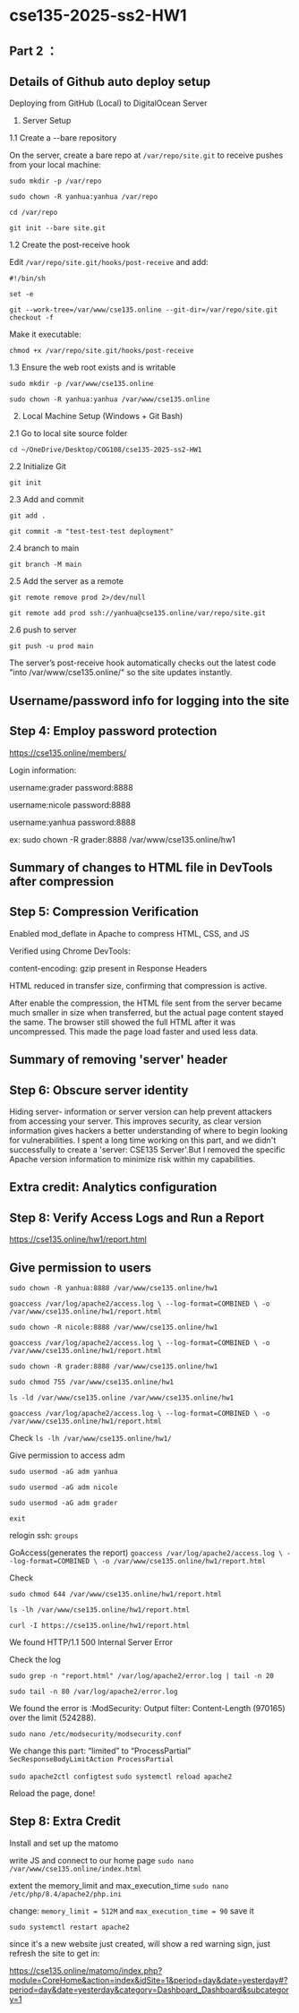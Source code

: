 # cse135-2025-ss2-HW1

## Part 2 ： 
## Details of Github auto deploy setup

Deploying from GitHub (Local) to DigitalOcean Server

1. Server Setup
   
1.1 Create a --bare repository

On the server, create a bare repo at `/var/repo/site.git` to receive pushes from your local machine:

`sudo mkdir -p /var/repo`

`sudo chown -R yanhua:yanhua /var/repo`

`cd /var/repo`

`git init --bare site.git`

1.2 Create the post-receive hook

Edit `/var/repo/site.git/hooks/post-receive` and add:

`#!/bin/sh`

`set -e`

`git --work-tree=/var/www/cse135.online --git-dir=/var/repo/site.git checkout -f`

Make it executable:

`chmod +x /var/repo/site.git/hooks/post-receive`

1.3 Ensure the web root exists and is writable

`sudo mkdir -p /var/www/cse135.online`

`sudo chown -R yanhua:yanhua /var/www/cse135.online`

2. Local Machine Setup (Windows + Git Bash)

2.1 Go to local site source folder

`cd ~/OneDrive/Desktop/COG108/cse135-2025-ss2-HW1`

2.2 Initialize Git

`git init`

2.3 Add and commit

`git add .`

`git commit -m "test-test-test deployment"`

2.4 branch to main

`git branch -M main`

2.5 Add the server as a remote

`git remote remove prod 2>/dev/null`

`git remote add prod ssh://yanhua@cse135.online/var/repo/site.git`

2.6 push to server

`git push -u prod main`

The server’s post-receive hook automatically checks out the latest code "into /var/www/cse135.online/" so the site updates instantly.

   
## Username/password info for logging into the site
## Step 4: Employ password protection

https://cse135.online/members/

Login information: 

username:grader
password:8888

username:nicole
password:8888

username:yanhua
password:8888

ex: sudo chown -R grader:8888 /var/www/cse135.online/hw1

## Summary of changes to HTML file in DevTools after compression
## Step 5: Compression Verification

Enabled mod_deflate in Apache to compress HTML, CSS, and JS

Verified using Chrome DevTools:

content-encoding: gzip present in Response Headers

HTML reduced in transfer size, confirming that compression is active.

After enable the compression, the HTML file sent from the server became much smaller in size when transferred, but the actual page content stayed the same. The browser still showed the full HTML after it was uncompressed. This made the page load faster and used less data.

## Summary of removing 'server' header
## Step 6: Obscure server identity

Hiding server- information or server version can help prevent attackers from accessing your server. This improves security, as clear version information gives hackers a better understanding of where to begin looking for vulnerabilities. I spent a long time working on this part, and we didn't successfully to create a 'server: CSE135 Server'.But I removed the specific Apache version information to minimize risk within my capabilities.

## Extra credit: Analytics configuration
## Step 8: Verify Access Logs and Run a Report

https://cse135.online/hw1/report.html

## Give permission to users

`sudo chown -R yanhua:8888 /var/www/cse135.online/hw1`

`goaccess /var/log/apache2/access.log \
  --log-format=COMBINED \
  -o /var/www/cse135.online/hw1/report.html`

`sudo chown -R nicole:8888 /var/www/cse135.online/hw1`

`goaccess /var/log/apache2/access.log \
  --log-format=COMBINED \
  -o /var/www/cse135.online/hw1/report.html`

`sudo chown -R grader:8888 /var/www/cse135.online/hw1`

`sudo chmod 755 /var/www/cse135.online/hw1`

`ls -ld /var/www/cse135.online /var/www/cse135.online/hw1`

`goaccess /var/log/apache2/access.log \
  --log-format=COMBINED \
  -o /var/www/cse135.online/hw1/report.html`

Check
`ls -lh /var/www/cse135.online/hw1/`

Give permission to access adm

`sudo usermod -aG adm yanhua`

`sudo usermod -aG adm nicole`

`sudo usermod -aG adm grader`

`exit`

relogin ssh: `groups`

GoAccess(generates the report)
`goaccess /var/log/apache2/access.log \
  --log-format=COMBINED \
  -o /var/www/cse135.online/hw1/report.html`

Check

`sudo chmod 644 /var/www/cse135.online/hw1/report.html`

`ls -lh /var/www/cse135.online/hw1/report.html`

`curl -I https://cse135.online/hw1/report.html`


We found HTTP/1.1 500 Internal Server Error

Check the log

`sudo grep -n "report.html" /var/log/apache2/error.log | tail -n 20`

`sudo tail -n 80 /var/log/apache2/error.log`

We found the error is :ModSecurity: Output filter: Content-Length (970165) over the limit (524288).

`sudo nano /etc/modsecurity/modsecurity.conf`

We change this part: “limited” to “ProcessPartial”
`SecResponseBodyLimitAction ProcessPartial`

`sudo apache2ctl configtest`
`sudo systemctl reload apache2`

Reload the page, done!

## Step 8: Extra Credit

Install and set up the matomo

write JS and connect to our home page `sudo nano /var/www/cse135.online/index.html`

extent the memory_limit and max_execution_time `sudo nano /etc/php/8.4/apache2/php.ini`

change: `memory_limit = 512M` and `max_execution_time = 90` save it

`sudo systemctl restart apache2`

since it's a new website just created, will show a red warning sign, just refresh the site to get in:

https://cse135.online/matomo/index.php?module=CoreHome&action=index&idSite=1&period=day&date=yesterday#?period=day&date=yesterday&category=Dashboard_Dashboard&subcategory=1
